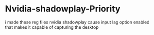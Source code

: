 # Nvidia-shadowplay-Priority
i made these reg files nvidia shadowplay cause input lag option enabled that makes it capable of capturing the desktop
